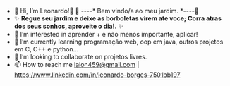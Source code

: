 - 👋 Hi, I’m  Leonardo!👋   🌱 ----* Bem vindo/a ao meu jardim. *----🌱
- ✨ **Regue seu jardim e deixe as borboletas virem ate voce; Corra atras dos seus sonhos, aproveite o dia!.** ✨
- 👀 I’m interested in  aprender + e não menos importante, aplicar!
- 🌱 I’m currently learning  programação web, oop em java, outros projetos em C, C++ e python...
- 💞️ I’m looking to collaborate on  projetos livres.
- 📫 How to reach me  laion459@gmail.com | https://www.linkedin.com/in/leonardo-borges-7501bb197

<!---
Laion459/Laion459 is a ✨ special ✨ repository because its `README.md` (this file) appears on your GitHub profile.
You can click the Preview link to take a look at your changes.
--->
